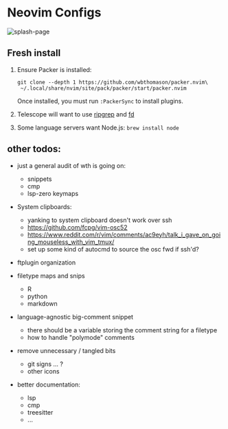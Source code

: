 # Neovim Configs

![splash-page](https://pbs.twimg.com/media/FmuQu9PWIAEi4Iz?format=png&name=4096x4096)

## Fresh install

1. Ensure Packer is installed:

    ```
    git clone --depth 1 https://github.com/wbthomason/packer.nvim\
     ~/.local/share/nvim/site/pack/packer/start/packer.nvim
    ```

    Once installed, you must run `:PackerSync` to install plugins.

2. Telescope will want to use [ripgrep](https://github.com/BurntSushi/ripgrep#installation) and [fd](https://github.com/sharkdp/fd)

3. Some language servers want Node.js: `brew install node`



## other todos:
- just a general audit of wth is going on:
    - snippets
    - cmp
    - lsp-zero keymaps

- System clipboards:
    - yanking to system clipboard doesn't work over ssh
    - <https://github.com/fcpg/vim-osc52>
    - <https://www.reddit.com/r/vim/comments/ac9eyh/talk_i_gave_on_going_mouseless_with_vim_tmux/>
    - set up some kind of autocmd to source the osc fwd if ssh'd?

- ftplugin organization

- filetype maps and snips
    - R
    - python
    - markdown

- language-agnostic big-comment snippet
    - there should be a variable storing the comment string for a filetype
    - how to handle "polymode" comments

- remove unnecessary / tangled bits
    - git signs ... ?
    - other icons

- better documentation:
    - lsp
    - cmp
    - treesitter
    - ...

